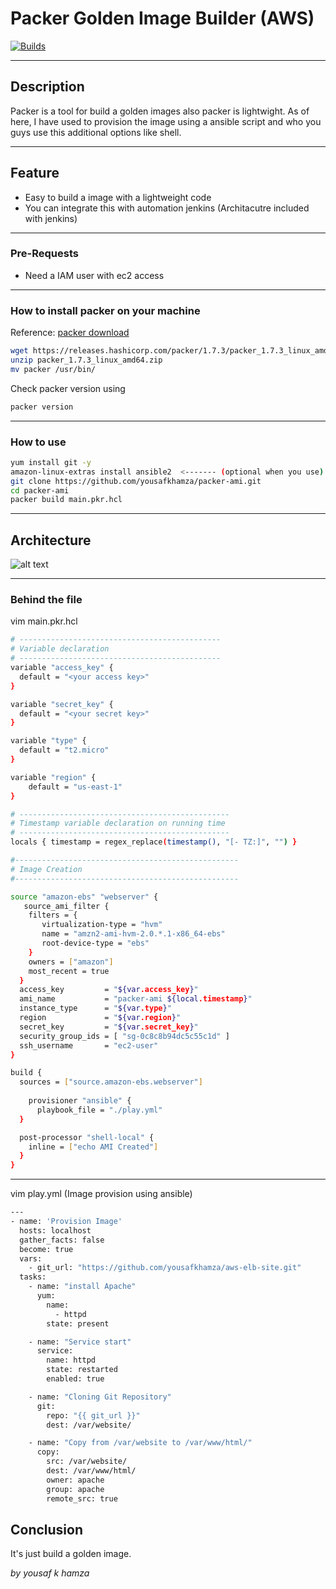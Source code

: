 # Packer Golden Image Builder (AWS)
[![Builds](https://travis-ci.org/joemccann/dillinger.svg?branch=master)](https://travis-ci.org/joemccann/dillinger)

---

## Description
Packer is a tool for build a golden images also packer is lightwight. As of here, I have used to provision the image using a ansible script and who you guys use this additional options like shell. 

----
## Feature

- Easy to build a image with a lightweight code 
- You can integrate this with automation jenkins (Architacutre included with jenkins)

-----

### Pre-Requests
- Need a IAM user with ec2 access 

-----
### How to install packer on your machine
Reference: [packer download](https://www.packer.io/downloads)
```sh
wget https://releases.hashicorp.com/packer/1.7.3/packer_1.7.3_linux_amd64.zip
unzip packer_1.7.3_linux_amd64.zip
mv packer /usr/bin/
```
Check packer version using
```sh
packer version
```
----

### How to use

```sh
yum install git -y
amazon-linux-extras install ansible2  <------- (optional when you use)
git clone https://github.com/yousafkhamza/packer-ami.git
cd packer-ami
packer build main.pkr.hcl
```

-----
## Architecture


![alt text](https://i.ibb.co/HVMkmhG/packer.jpg)

-----
### Behind the file

vim main.pkr.hcl
```sh
# ---------------------------------------------
# Variable declaration
# ---------------------------------------------
variable "access_key" {
  default = "<your access key>"
}

variable "secret_key" {
  default = "<your secret key>"
}

variable "type" {
  default = "t2.micro"
}

variable "region" {
    default = "us-east-1"
}

# -----------------------------------------------
# Timestamp variable declaration on running time
# -----------------------------------------------
locals { timestamp = regex_replace(timestamp(), "[- TZ:]", "") }

#--------------------------------------------------
# Image Creation 
#--------------------------------------------------

source "amazon-ebs" "webserver" {
   source_ami_filter {
    filters = {
       virtualization-type = "hvm"
       name = "amzn2-ami-hvm-2.0.*.1-x86_64-ebs"
       root-device-type = "ebs"
    }
    owners = ["amazon"]
    most_recent = true
  }
  access_key         = "${var.access_key}"
  ami_name           = "packer-ami ${local.timestamp}"
  instance_type      = "${var.type}"
  region             = "${var.region}"
  secret_key         = "${var.secret_key}"
  security_group_ids = [ "sg-0c8c8b94dc5c55c1d" ]
  ssh_username       = "ec2-user"
}

build {
  sources = ["source.amazon-ebs.webserver"]
  
    provisioner "ansible" {
      playbook_file = "./play.yml"
  }

  post-processor "shell-local" {
    inline = ["echo AMI Created"]
  }
}
```
----
vim play.yml (Image provision using ansible)
```sh
---
- name: 'Provision Image'
  hosts: localhost
  gather_facts: false
  become: true
  vars:
    - git_url: "https://github.com/yousafkhamza/aws-elb-site.git"
  tasks:
    - name: "install Apache"
      yum:
        name:
          - httpd
        state: present

    - name: "Service start"
      service:
        name: httpd
        state: restarted
        enabled: true

    - name: "Cloning Git Repository"
      git:
        repo: "{{ git_url }}"
        dest: /var/website/

    - name: "Copy from /var/website to /var/www/html/"
      copy:
        src: /var/website/
        dest: /var/www/html/
        owner: apache
        group: apache
        remote_src: true
```

## Conclusion
It's just build a golden image.

_by_
_yousaf k hamza_
